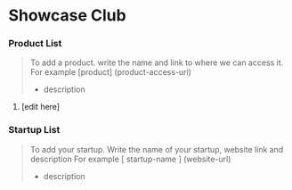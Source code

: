 # Showcase Club

### Product List

> To add a product. write the name and link to where we can access it.
> For example
> [product] (product-access-url)
>
> - description

1. [edit here]

### Startup List

> To add your startup. Write the name of your startup, website link and description
> For example
> [ startup-name ] (website-url)
>
> - description
